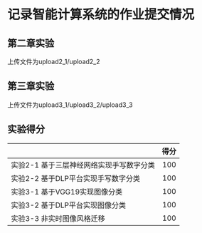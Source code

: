# 记录智能计算系统的作业提交情况

## 第二章实验
上传文件为upload2_1/upload2_2

## 第三章实验
上传文件为upload3_1/upload3_2/upload3_3

## 实验得分
| | 得分 |
| :----- | -----: |
| 实验2-1 基于三层神经网络实现手写数字分类  | 100   |
| 实验2-2 基于DLP平台实现手写数字分类  | 100   |
| 实验3-1 基于VGG19实现图像分类  | 100   |
| 实验3-2 基于DLP平台实现图像分类  | 100   |
| 实验3-3 非实时图像风格迁移  | 100   |
